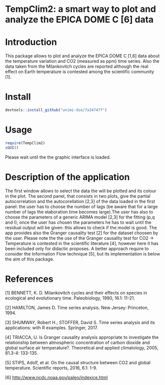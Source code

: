 # TempClim2: a smart way to plot and analyze the EPICA DOME C [6] data


# Introduction  

This package allows to plot and analyze the EPICA DOME C [1,6] data about the temperature variation and CO2 (measured as ppm) time series. Also the data taken from the Milankovitch cycles are reported although the real effect on Earth temperature is contested among the scientific community [1]. 

# Install 

```R
devtools::install_github("unimi-dse/7a34747f")
```
# Usage

```R
require(TempClim2)  
sGUI()    
```
Please wait until the the graphic interface is loaded. 

# Description of the application       

The first window allows to select the data the will be plotted and its colour in the plot. The second panel, that consists in two plots, give the partial autocorrelation and the autocorellation [2,3] of the data loaded in the first panel: the user has to choose the number of lags (be aware that for a large number of lags the elaboration time becomes large).The user has also to choose the parameters of a generic ARIMA model [2,3] for the fitting (p,q and I); once the user has chosen the parameters he has to wait until the residual output will be given: this allows to check if the model is good. The app provides also the Granger causality test [2] for the dataset choosen by the user. Please note the the use of the Granger causality test for CO2 -> Temperature is contested in the scientific literature [4], however here it has been included only for didactic proposes. A better approach require to consider the Information Flow technique [5], but its implementation is below the aim of this package. 

# References

[1] BENNETT, K. D. Milankovitch cycles and their effects on species in ecological and evolutionary time. Paleobiology, 1990, 16.1: 11-21.

[2] HAMILTON, James D. Time series analysis. New Jersey: Princeton, 1994.

[3] SHUMWAY, Robert H.; STOFFER, David S. Time series analysis and its applications: with R examples. Springer, 2017.

[4] TRIACCA, U. Is Granger causality analysis appropriate to investigate the relationship between atmospheric concentration of carbon dioxide and global surface air temperature?. Theoretical and applied climatology, 2005, 81.3-4: 133-135.

[5] STIPS, Adolf, et al. On the causal structure between CO2 and global temperature. Scientific reports, 2016, 6.1: 1-9.

[6] http://www.ncdc.noaa.gov/paleo/indexice.html








